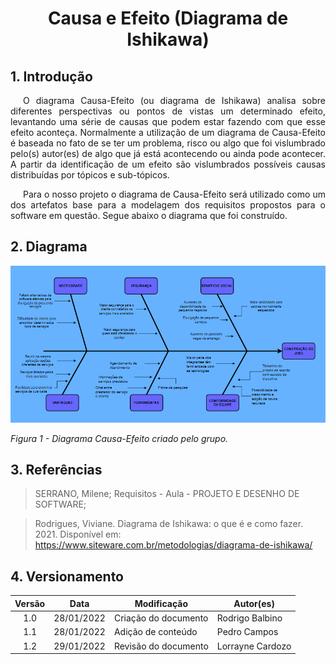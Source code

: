 # <center>Causa e Efeito (Diagrama de Ishikawa)

## 1. Introdução

<p style="text-indent: 20px; text-align: justify">
O diagrama Causa-Efeito (ou diagrama de Ishikawa) analisa sobre diferentes perspectivas ou pontos de vistas um determinado efeito, levantando uma série de causas que podem estar fazendo com que esse efeito aconteça. Normalmente a utilização de um diagrama de Causa-Efeito é baseada no fato de se ter um problema, risco ou algo que foi vislumbrado pelo(s) autor(es) de algo que já está acontecendo ou ainda pode acontecer. A partir da identificação de um efeito são vislumbrados possíveis causas distribuídas por tópicos e sub-tópicos.
</p>

<p style="text-indent: 20px; text-align: justify">
Para o nosso projeto o diagrama de Causa-Efeito será utilizado como um dos artefatos base para a modelagem dos requisitos propostos para o software em questão. Segue abaixo o diagrama que foi construído.
</p>

## 2. Diagrama

<img src='../../assets/images/CausaEfeito.png' width=auto height=auto>

_Figura 1 - Diagrama Causa-Efeito criado pelo grupo._

## 3. Referências

> SERRANO, Milene; Requisitos - Aula - PROJETO E DESENHO DE SOFTWARE;

> Rodrigues, Viviane. Diagrama de Ishikawa: o que é e como fazer. 2021. Disponível em: https://www.siteware.com.br/metodologias/diagrama-de-ishikawa/

</p>

## 4. Versionamento

| Versão | Data       | Modificação          | Autor(es)        |
| :----: | ---------- | -------------------- | ---------------- |
|  1.0   | 28/01/2022 | Criação do documento | Rodrigo Balbino  |
|  1.1   | 28/01/2022 | Adição de conteúdo   | Pedro Campos     |
|  1.2   | 29/01/2022 | Revisão do documento | Lorrayne Cardozo |
